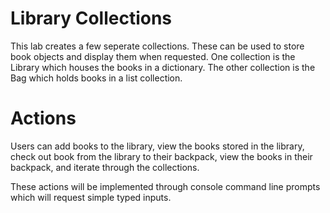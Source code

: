 ﻿# Library Collections

This lab creates a few seperate collections. These can be used to store book objects and display them when requested. 
One collection is the Library which houses the books in a dictionary.
The other collection is the Bag which holds books in a list collection.

# Actions

Users can add books to the library, view the books stored in the library, check out book from the library to their backpack,
view the books in their backpack, and iterate through the collections.

These actions will be implemented through console command line prompts which will request simple typed inputs.